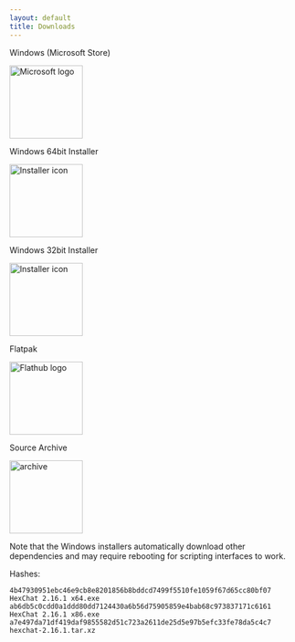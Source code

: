 ```yaml
---
layout: default
title: Downloads
---
```


<div class="flex-container">
  <div class="card">
    <p>Windows (Microsoft Store)</p>
    <a href="https://www.microsoft.com/store/apps/9NRRBGTTM4J2"><img src="/img/microsoft.png" width="128" alt="Microsoft logo"/></a>
  </div>
  <div class="card">
    <p>Windows 64bit Installer</p>
    <a href="https://github.com/hexchat/hexchat/releases/download/v{{ site.win_version }}/HexChat.{{ site.win_version }}.x64.exe"><img src="/img/exe.png" width="128" alt="Installer icon" /></a>
  </div>
  <div class="card">
    <p>Windows 32bit Installer</p>
    <a href="https://github.com/hexchat/hexchat/releases/download/v{{ site.win_version }}/HexChat.{{ site.win_version }}.x86.exe"><img src="/img/exe.png" width="128" alt="Installer icon" /></a>
  </div>
  <div class="card">
    <p>Flatpak</p>
    <a href="https://flathub.org/apps/details/io.github.Hexchat"><img src="/img/flathub.png" width="128" alt="Flathub logo"/></a>
  </div>
  <!-- div class="card">
    <p>Snap</p>
    <a href="https://snapcraft.io/hexchat"><img src="/img/snapcraft.png" width="128" alt="Snapcraft logo"/></a>
  </div -->
  <div class="card">
    <p>Source Archive</p>
    <a href="https://github.com/hexchat/hexchat/releases/download/v{{ site.version }}/hexchat-{{ site.version }}.tar.xz"><img src="/img/box.png" width="128" alt="archive"/></a>
  </div>
</div>

Note that the Windows installers automatically download other dependencies and may require
rebooting for scripting interfaces to work.

Hashes:

```
4b47930951ebc46e9cb8e8201856b8bddcd7499f5510fe1059f67d65cc80bf07  HexChat 2.16.1 x64.exe
ab6db5c0cdd0a1ddd80dd7124430a6b56d75905859e4bab68c973837171c6161  HexChat 2.16.1 x86.exe
a7e497da71df419daf9855582d51c723a2611de25d5e97b5efc33fe78da5c4c7  hexchat-2.16.1.tar.xz
```

